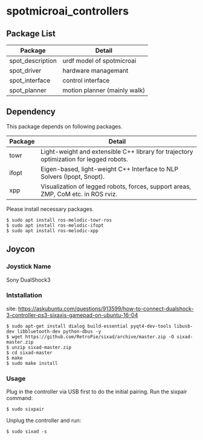 # spotmicroai_controllers

## Package List

| Package | Detail |
| --- | --- |
| spot_description | urdf model of spotmicroai |
| spot_driver      | hardware managemant |
| spot_interface   | control interface |
| spot_planner     | motion planner (mainly walk) |

## Dependency

This package depends on following packages.

| Package | Detail |
| --- | --- |
| towr  |Light-weight and extensible C++ library for trajectory optimization for legged robots.|
| ifopt |Eigen-based, light-weight C++ Interface to NLP Solvers (Ipopt, Snopt).|
| xpp   |Visualization of legged robots, forces, support areas, ZMP, CoM etc. in ROS rviz.|

Please install necessary packages.

```
$ sudo apt install ros-melodic-towr-ros
$ sudo apt install ros-melodic-ifopt
$ sudo apt install ros-melodic-xpp
```

## Joycon

### Joystick Name
Sony DualShock3 

### Intstallation

site: https://askubuntu.com/questions/913599/how-to-connect-dualshock-3-controller-ps3-sixaxis-gamepad-on-ubuntu-16-04

```
$ sudo apt-get install dialog build-essential pyqt4-dev-tools libusb-dev libbluetooth-dev python-dbus -y
$ wget https://github.com/RetroPie/sixad/archive/master.zip -O sixad-master.zip
$ unzip sixad-master.zip
$ cd sixad-master
$ make
$ sudo make install
```

### Usage

Plug in the controller via USB first to do the initial pairing. Run the sixpair command:

```
$ sudo sixpair
```

Unplug the controller and run:

```
$ sudo sixad -s
```
